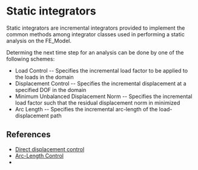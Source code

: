 # Static integrators

Static integrators are incremental integrators provided to implement the
common methods among integrator classes used in performing a static
analysis on the FE\_Model.

Determing the next time step for an analysis can be done by one of the following schemes:

- Load Control -- Specifies the incremental load factor to be applied to the loads in the domain
- Displacement Control -- Specifies the incremental displacement at a specified DOF in the domain
- Minimum Unbalanced Displacement Norm -- Specifies the incremental load factor such that the residual displacement norm in minimized
- Arc Length -- Specifies the incremental arc-length of the load-displacement path


## References
- [Direct displacement control](https://www.eurocode.us/finite-element-method/direct-displacement-control.html)
- [Arc-Length Control](https://opensees.berkeley.edu/OpenSees/manuals/usermanual/684.htm)
- 
